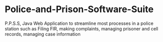 # Police-and-Prison-Software-Suite
P.P.S.S, Java Web Application to streamline most processes in a police station such as Filing FIR, making complaints, managing prisoner and cell records, managing case information 
